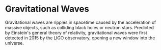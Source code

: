 # Gravitational Waves

Gravitational waves are ripples in spacetime caused by the acceleration of massive objects, such as colliding black holes or neutron stars. Predicted by Einstein's general theory of relativity, gravitational waves were first detected in 2015 by the LIGO observatory, opening a new window into the universe.
